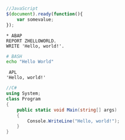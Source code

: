 
```JavaScript
//JavaScript
$(document).ready(function(){
	var somevalue;
});
```
```ABAP
* ABAP
REPORT ZHELLOWORLD.
WRITE 'Hello, world!'.
```
```BASH
# BASH
echo "Hello World"
```
```APL
 APL
'Hello, world!'
```
```C#
//C#
using System;
class Program
{
    public static void Main(string[] args)
    {
        Console.WriteLine("Hello, world!");
    }
}
```

